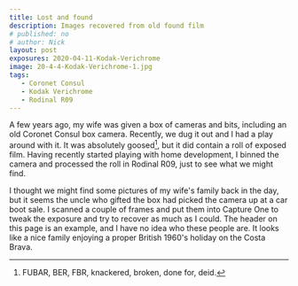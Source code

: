 ```yaml
---
title: Lost and found
description: Images recovered from old found film
# published: no
# author: Nick
layout: post
exposures: 2020-04-11-Kodak-Verichrome
image: 20-4-4-Kodak-Verichrome-1.jpg
tags:
   - Coronet Consul
   - Kodak Verichrome
   - Rodinal R09
---
```

A few years ago, my wife was given a box of cameras and bits, including an old Coronet Consul box camera. Recently, we dug it out and I had a play around with it. It was absolutely goosed[^fubar], but it did contain a roll of exposed film. Having recently started playing with home development, I binned the camera and processed the roll in Rodinal R09, just to see what we might find. 

I thought we might find some pictures of my wife's family back in the day, but it seems the uncle who gifted the box had picked the camera up at a car boot sale. I scanned a couple of frames and put them into Capture One to tweak the exposure and try to recover as much as I could. The header on this page is an example, and I have no idea who these people are. It looks like a nice family enjoying a proper British 1960's holiday on the Costa Brava.

[^fubar]: FUBAR, BER, FBR, knackered, broken, done for, deid.

